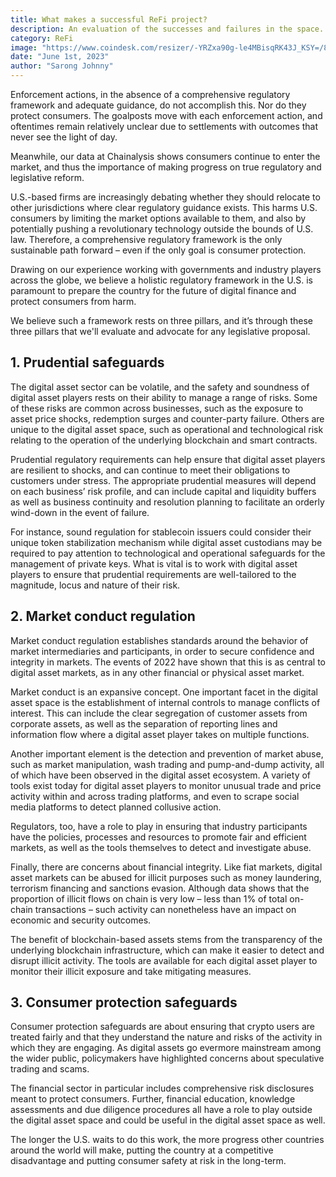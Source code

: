```yaml
---
title: What makes a successful ReFi project?
description: An evaluation of the successes and failures in the space.
category: ReFi
image: "https://www.coindesk.com/resizer/-YRZxa90g-le4MBisqRK43J_KSY=/800x600/cloudfront-us-east-1.images.arcpublishing.com/coindesk/AJPSHR6YVREVRCU4JJQNWOVRII.jpg"
date: "June 1st, 2023"
author: "Sarong Johnny"
---
```


Enforcement actions, in the absence of a comprehensive regulatory framework and adequate guidance, do not accomplish this. Nor do they protect consumers. The goalposts move with each enforcement action, and oftentimes remain relatively unclear due to settlements with outcomes that never see the light of day.

Meanwhile, our data at Chainalysis shows consumers continue to enter the market, and thus the importance of making progress on true regulatory and legislative reform.

U.S.-based firms are increasingly debating whether they should relocate to other jurisdictions where clear regulatory guidance exists. This harms U.S. consumers by limiting the market options available to them, and also by potentially pushing a revolutionary technology outside the bounds of U.S. law. Therefore, a comprehensive regulatory framework is the only sustainable path forward – even if the only goal is consumer protection.

Drawing on our experience working with governments and industry players across the globe, we believe a holistic regulatory framework in the U.S. is paramount to prepare the country for the future of digital finance and protect consumers from harm.

We believe such a framework rests on three pillars, and it’s through these three pillars that we'll evaluate and advocate for any legislative proposal.

<h2>1. Prudential safeguards</h2>

The digital asset sector can be volatile, and the safety and soundness of digital asset players rests on their ability to manage a range of risks. Some of these risks are common across businesses, such as the exposure to asset price shocks, redemption surges and counter-party failure. Others are unique to the digital asset space, such as operational and technological risk relating to the operation of the underlying blockchain and smart contracts.

Prudential regulatory requirements can help ensure that digital asset players are resilient to shocks, and can continue to meet their obligations to customers under stress. The appropriate prudential measures will depend on each business’ risk profile, and can include capital and liquidity buffers as well as business continuity and resolution planning to facilitate an orderly wind-down in the event of failure.

For instance, sound regulation for stablecoin issuers could consider their unique token stabilization mechanism while digital asset custodians may be required to pay attention to technological and operational safeguards for the management of private keys. What is vital is to work with digital asset players to ensure that prudential requirements are well-tailored to the magnitude, locus and nature of their risk.

<h2>2. Market conduct regulation</h2>

Market conduct regulation establishes standards around the behavior of market intermediaries and participants, in order to secure confidence and integrity in markets. The events of 2022 have shown that this is as central to digital asset markets, as in any other financial or physical asset market.

Market conduct is an expansive concept. One important facet in the digital asset space is the establishment of internal controls to manage conflicts of interest. This can include the clear segregation of customer assets from corporate assets, as well as the separation of reporting lines and information flow where a digital asset player takes on multiple functions.

Another important element is the detection and prevention of market abuse, such as market manipulation, wash trading and pump-and-dump activity, all of which have been observed in the digital asset ecosystem. A variety of tools exist today for digital asset players to monitor unusual trade and price activity within and across trading platforms, and even to scrape social media platforms to detect planned collusive action.

Regulators, too, have a role to play in ensuring that industry participants have the policies, processes and resources to promote fair and efficient markets, as well as the tools themselves to detect and investigate abuse.

Finally, there are concerns about financial integrity. Like fiat markets, digital asset markets can be abused for illicit purposes such as money laundering, terrorism financing and sanctions evasion. Although data shows that the proportion of illicit flows on chain is very low – less than 1% of total on-chain transactions – such activity can nonetheless have an impact on economic and security outcomes.

The benefit of blockchain-based assets stems from the transparency of the underlying blockchain infrastructure, which can make it easier to detect and disrupt illicit activity. The tools are available for each digital asset player to monitor their illicit exposure and take mitigating measures.

<h2>3. Consumer protection safeguards</h2>

Consumer protection safeguards are about ensuring that crypto users are treated fairly and that they understand the nature and risks of the activity in which they are engaging. As digital assets go evermore mainstream among the wider public, policymakers have highlighted concerns about speculative trading and scams.

The financial sector in particular includes comprehensive risk disclosures meant to protect consumers. Further, financial education, knowledge assessments and due diligence procedures all have a role to play outside the digital asset space and could be useful in the digital asset space as well.

The longer the U.S. waits to do this work, the more progress other countries around the world will make, putting the country at a competitive disadvantage and putting consumer safety at risk in the long-term.
